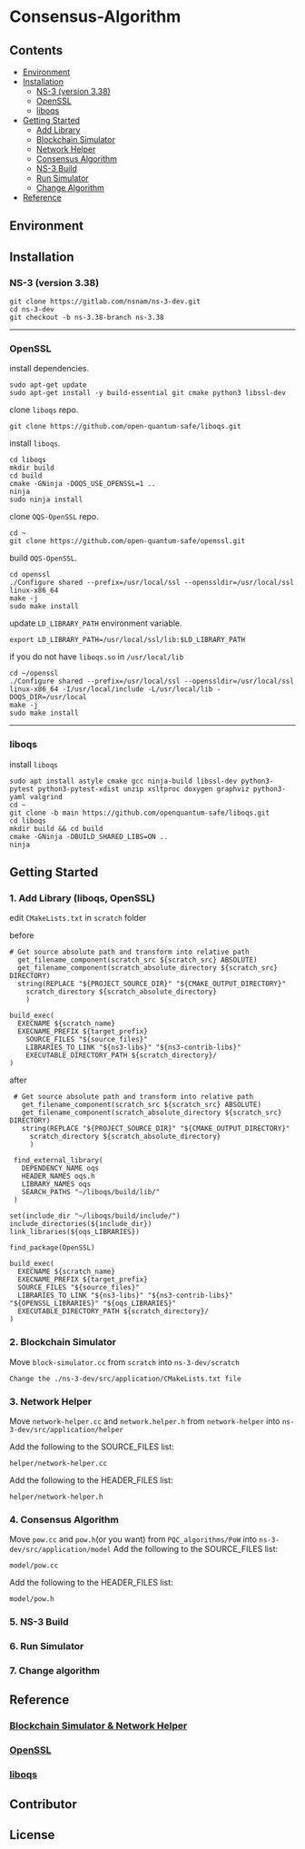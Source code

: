 # Consensus-Algorithm

## Contents
- [Environment]()
- [Installation]()
  - [NS-3 (version 3.38)]()
  - [OpenSSL]()
  - [liboqs]()
- [Getting Started]()
  - [Add Library]()
  - [Blockchain Simulator]()
  - [Network Helper]()
  - [Consensus Algorithm]()
  - [NS-3 Build]()
  - [Run Simulator]()
  - [Change Algorithm]()
- [Reference]()


## Environment

## Installation
  ### NS-3 (version 3.38)
  
    git clone https://gitlab.com/nsnam/ns-3-dev.git
    cd ns-3-dev
    git checkout -b ns-3.38-branch ns-3.38

---
  
  ### OpenSSL

  install dependencies.
  
    sudo apt-get update
    sudo apt-get install -y build-essential git cmake python3 libssl-dev

  clone `liboqs` repo.

    git clone https://github.com/open-quantum-safe/liboqs.git

  install `liboqs`.

    cd liboqs
    mkdir build
    cd build
    cmake -GNinja -DOQS_USE_OPENSSL=1 ..
    ninja
    sudo ninja install

  clone `OQS-OpenSSL` repo.

    cd ~
    git clone https://github.com/open-quantum-safe/openssl.git

  build `OQS-OpenSSL`.

    cd openssl
    ./Configure shared --prefix=/usr/local/ssl --openssldir=/usr/local/ssl linux-x86_64
    make -j
    sudo make install

  update `LD_LIBRARY_PATH` environment variable.
  
    export LD_LIBRARY_PATH=/usr/local/ssl/lib:$LD_LIBRARY_PATH

  if you do not have `liboqs.so` in `/usr/local/lib`

    cd ~/openssl
    ./Configure shared --prefix=/usr/local/ssl --openssldir=/usr/local/ssl linux-x86_64 -I/usr/local/include -L/usr/local/lib -DOQS_DIR=/usr/local
    make -j
    sudo make install

---
  
  ### liboqs

  install `liboqs`

    sudo apt install astyle cmake gcc ninja-build libssl-dev python3-pytest python3-pytest-xdist unzip xsltproc doxygen graphviz python3-yaml valgrind
    cd ~
    git clone -b main https://github.com/openquantum-safe/liboqs.git
    cd liboqs
    mkdir build && cd build
    cmake -GNinja -DBUILD_SHARED_LIBS=ON ..
    ninja

  
## Getting Started
  ### 1. Add Library (liboqs, OpenSSL)
  edit `CMakeLists.txt` in `scratch` folder
  
  before

    # Get source absolute path and transform into relative path
      get_filename_component(scratch_src ${scratch_src} ABSOLUTE)
      get_filename_component(scratch_absolute_directory ${scratch_src} DIRECTORY)
      string(REPLACE "${PROJECT_SOURCE_DIR}" "${CMAKE_OUTPUT_DIRECTORY}"
        scratch_directory ${scratch_absolute_directory}
        )
    
    build_exec(
      EXECNAME ${scratch_name}
      EXECNAME_PREFIX ${target_prefix}
    	SOURCE_FILES "${source_files}"
    	LIBRARIES_TO_LINK "${ns3-libs}" "${ns3-contrib-libs}"
    	EXECUTABLE_DIRECTORY_PATH ${scratch_directory}/
  	)

   after

     # Get source absolute path and transform into relative path
       get_filename_component(scratch_src ${scratch_src} ABSOLUTE)
       get_filename_component(scratch_absolute_directory ${scratch_src} DIRECTORY)
       string(REPLACE "${PROJECT_SOURCE_DIR}" "${CMAKE_OUTPUT_DIRECTORY}"
         scratch_directory ${scratch_absolute_directory}
         )
  
     find_external_library(
       DEPENDENCY_NAME oqs
       HEADER_NAMES oqs.h
       LIBRARY_NAMES oqs
       SEARCH_PATHS "~/liboqs/build/lib/"
     )
  
    set(include_dir "~/liboqs/build/include/")
    include_directories(${include_dir})
    link_libraries(${oqs_LIBRARIES})
    
    find_package(OpenSSL)
  
    build_exec(
  	  EXECNAME ${scratch_name}
  	  EXECNAME_PREFIX ${target_prefix}
  	  SOURCE_FILES "${source_files}"
  	  LIBRARIES_TO_LINK "${ns3-libs}" "${ns3-contrib-libs}" "${OPENSSL_LIBRARIES}" "${oqs_LIBRARIES}"
  	  EXECUTABLE_DIRECTORY_PATH ${scratch_directory}/
  	)

  ### 2. Blockchain Simulator
  Move `block-simulator.cc` from `scratch` into `ns-3-dev/scratch`
    
    Change the ./ns-3-dev/src/application/CMakeLists.txt file

  ### 3. Network Helper
  Move `network-helper.cc` and `network.helper.h` from `network-helper` into `ns-3-dev/src/application/helper`

  Add the following to the SOURCE_FILES list:

    helper/network-helper.cc
    
  Add the following to the HEADER_FILES list:

    helper/network-helper.h
        
  ### 4. Consensus Algorithm
  Move `pow.cc` and `pow.h`(or you want) from `PQC_algorithms/PoW` into `ns-3-dev/src/application/model`
  Add the following to the SOURCE_FILES list:

    model/pow.cc
    
  Add the following to the HEADER_FILES list:

    model/pow.h
  
  ### 5. NS-3 Build
  ### 6. Run Simulator
  ### 7. Change algorithm
  
## Reference
  ### [Blockchain Simulator & Network Helper](https://github.com/zhayujie/blockchain-simulator)
  ### [OpenSSL](https://askubuntu.com/questions/1462945/make-j-failing-for-oqs-openssl)
  ### [liboqs](https://github.com/open-quantum-safe/liboqs)

## Contributor
## License

